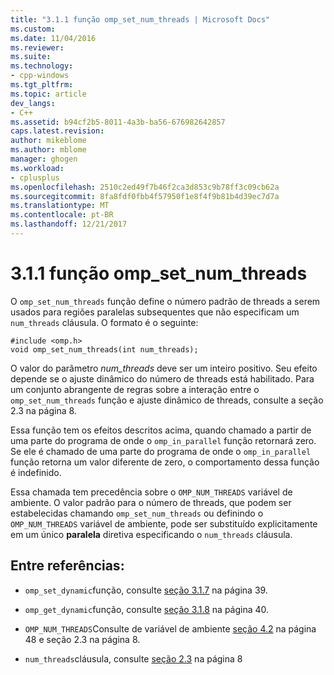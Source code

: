 ```yaml
---
title: "3.1.1 função omp_set_num_threads | Microsoft Docs"
ms.custom: 
ms.date: 11/04/2016
ms.reviewer: 
ms.suite: 
ms.technology:
- cpp-windows
ms.tgt_pltfrm: 
ms.topic: article
dev_langs:
- C++
ms.assetid: b94cf2b5-8011-4a3b-ba56-676982642857
caps.latest.revision: 
author: mikeblome
ms.author: mblome
manager: ghogen
ms.workload:
- cplusplus
ms.openlocfilehash: 2510c2ed49f7b46f2ca3d853c9b78ff3c09cb62a
ms.sourcegitcommit: 8fa8fdf0fbb4f57950f1e8f4f9b81b4d39ec7d7a
ms.translationtype: MT
ms.contentlocale: pt-BR
ms.lasthandoff: 12/21/2017
---
```

# <a name="311-ompsetnumthreads-function"></a>3.1.1 função omp_set_num_threads
O `omp_set_num_threads` função define o número padrão de threads a serem usados para regiões paralelas subsequentes que não especificam um `num_threads` cláusula. O formato é o seguinte:  
  
```  
#include <omp.h>  
void omp_set_num_threads(int num_threads);  
```  
  
 O valor do parâmetro *num_threads* deve ser um inteiro positivo. Seu efeito depende se o ajuste dinâmico do número de threads está habilitado. Para um conjunto abrangente de regras sobre a interação entre o `omp_set_num_threads` função e ajuste dinâmico de threads, consulte a seção 2.3 na página 8.  
  
 Essa função tem os efeitos descritos acima, quando chamado a partir de uma parte do programa de onde o `omp_in_parallel` função retornará zero. Se ele é chamado de uma parte do programa de onde o `omp_in_parallel` função retorna um valor diferente de zero, o comportamento dessa função é indefinido.  
  
 Essa chamada tem precedência sobre o `OMP_NUM_THREADS` variável de ambiente. O valor padrão para o número de threads, que podem ser estabelecidas chamando `omp_set_num_threads` ou definindo o `OMP_NUM_THREADS` variável de ambiente, pode ser substituído explicitamente em um único **paralela** diretiva especificando o `num_threads` cláusula.  
  
## <a name="cross-references"></a>Entre referências:  
  
-   `omp_set_dynamic`função, consulte [seção 3.1.7](../../parallel/openmp/3-1-7-omp-set-dynamic-function.md) na página 39.  
  
-   `omp_get_dynamic`função, consulte [seção 3.1.8](../../parallel/openmp/3-1-8-omp-get-dynamic-function.md) na página 40.  
  
-   `OMP_NUM_THREADS`Consulte de variável de ambiente [seção 4.2](../../parallel/openmp/4-2-omp-num-threads.md) na página 48 e seção 2.3 na página 8.  
  
-   `num_threads`cláusula, consulte [seção 2.3](../../parallel/openmp/2-3-parallel-construct.md) na página 8